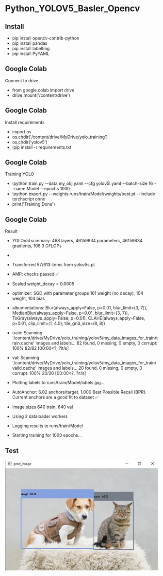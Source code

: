 # Python_YOLOV5_Basler_Opencv
## Install
* pip install opencv-contrib-python
* pip install pandas 
* pip install labelImg
* pip install PyYAML


## Google Colab
Connect to drive.
* from google.colab import drive
* drive.mount('/content/drive')

## Google Colab
Install requirements
* import os
* os.chdir('/content/drive/MyDrive/yolo_training')
* os.chdir('yolov5')
* !pip install -r requirements.txt
## Google Colab
Training YOLO
* !python train.py --data my_obj.yaml --cfg yolov5l.yaml --batch-size 16 --name Model --epochs 1000
* !python export.py --weights runs/train/Model/weights/best.pt --include torchscript onnx
* print('Training Done')

## Google Colab
Result
* YOLOv5l summary: 468 layers, 46159834 parameters, 46159834 gradients, 108.3 GFLOPs
*
* Transferred 57/613 items from yolov5s.pt
* AMP: checks passed ✅
* Scaled weight_decay = 0.0005
* optimizer: SGD with parameter groups 101 weight (no decay), 104 weight, 104 bias
* albumentations: Blur(always_apply=False, p=0.01, blur_limit=(3, 7)), MedianBlur(always_apply=False, p=0.01, blur_limit=(3, 7)), ToGray(always_apply=False, p=0.01), CLAHE(always_apply=False, p=0.01, clip_limit=(1, 4.0), tile_grid_size=(8, 8))
* train: Scanning '/content/drive/MyDrive/yolo_training/yolov5/my_data_images_for_train/train.cache' images and labels... 82 found, 0 missing, 0 empty, 0 corrupt: 100% 82/82 [00:00<?, ?it/s]
* val: Scanning '/content/drive/MyDrive/yolo_training/yolov5/my_data_images_for_train/valid.cache' images and labels... 20 found, 0 missing, 0 empty, 0 corrupt: 100% 20/20 [00:00<?, ?it/s]
* Plotting labels to runs/train/Model/labels.jpg... 

* AutoAnchor: 6.02 anchors/target, 1.000 Best Possible Recall (BPR). Current anchors are a good fit to dataset ✅
* Image sizes 640 train, 640 val
* Using 2 dataloader workers
* Logging results to runs/train/Model
* Starting training for 1000 epochs...

## Test
![alt text](https://github.com/SurawutSukkum/Python_YOLOV5_Basler_Opencv/blob/main/Capture.JPG?raw=true)
